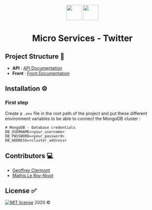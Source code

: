 <p align="center">
<img src="https://upload.wikimedia.org/wikipedia/commons/thumb/2/23/Go_Logo_Aqua.svg/1200px-Go_Logo_Aqua.svg.png" height="50px">
<img src="https://upload.wikimedia.org/wikipedia/fr/thumb/c/c8/Twitter_Bird.svg/300px-Twitter_Bird.svg.png" height="50px">
</p>
<h1 align="center">Micro Services - Twitter</h1>

## Project Structure :open_file_folder:
- **API** : [API Documentation](https://github.com/MathisLeRoyNivot/micro-services-twitter-api "Go to the API Documentation")
- **Front** : [Front Documentation](https://github.com/MathisLeRoyNivot/micro-services-twitter-front "Go to the Front Documentation")

## Installation :gear:
### First step
Create a `.env` file in the root path of the project and put these different environment variables to be able to connect the MongoDB cluster : 
```env
# MongoDB - Database credentials
DB_USERNAME=<your_username>
DB_PASSWORD=<your_password>
DB_ADDRESS=<cluster_address>
```

## Contributors :computer:
- [Geoffrey Clermont](https://github.com/Geoffrey-max "Go to @Geoffrey-max's Github")
- [Mathis Le Roy-Nivot](https://github.com/MathisLeRoyNivot "Go to @MathisLeRoyNivot's Github")

## License :white_check_mark:
[![MIT license](https://img.shields.io/badge/License-MIT-blue.svg)](https://github.com/MathisLeRoyNivot/micro-services-twitter-go/blob/master/LICENSE) 2020 ©
